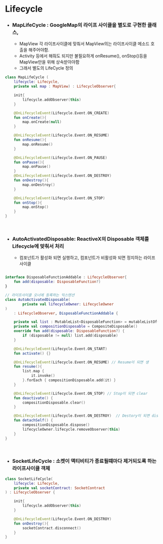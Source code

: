 # Lifecycle 

- ### MapLifeCycle : GoogleMap의 라이프 사이클을 별도로 구현한 클래스, 
    - MapView 각 라이프사이클에 맞춰서 MapView의는 라이프사이클 메소드 호출을 해주어야함.
    - Activity 등에서 해줘도 되지만 불필요하게 onResume(), onStop()등을 MapView만을 위해 상속받아야함
    - 그래서 별도의 LifeCycle 정의

```kotlin
class MapLifeCycle (
    lifecycle: Lifecycle,
    private val map : MapView) : LifecycleObserver{

    init{
        lifecycle.addObserver(this)
    }

    @OnLifecycleEvent(Lifecycle.Event.ON_CREATE)
    fun onCreate(){
        map.onCreate(null)
    }

    @OnLifecycleEvent(Lifecycle.Event.ON_RESUME)
    fun onResume(){
        map.onResume()
    }

    @OnLifecycleEvent(Lifecycle.Event.ON_PAUSE)
    fun onPause(){
        map.onPause()
    }
    @OnLifecycleEvent(Lifecycle.Event.ON_DESTROY)
    fun onDestroy(){
        map.onDestroy()
    }

    @OnLifecycleEvent(Lifecycle.Event.ON_STOP)
    fun onStop(){
        map.onStop()
    }
}
```

<br>

- ### AutoActivatedDisposable: ReactiveX의 Disposable 객체를 Lifecycle에 맞춰서 처리
    - 컴포넌트가 활성화 되면 실행하고, 컴포넌트가 비활성화 되면 정지하는 라이프사이클

```kotlin

interface DisposableFunctionAddable : LifecycleObserver{
    fun add(disposable: DisposableFunction?)
}

// 라이프사이클 오너에 등록하는 익스텐션
class AutoActivatedDisposable(
        private val lifecycleOwner: LifecycleOwner
)
    : LifecycleObserver, DisposableFunctionAddable {

    private val list : MutableList<DisposableFunction> = mutableListOf()
    private val compositionDisposable = CompositeDisposable()
    override fun add(disposable: DisposableFunction?) {
        if (disposable != null) list.add(disposable)
    }

    @OnLifecycleEvent(Lifecycle.Event.ON_START)
    fun activate() {}

    @OnLifecycleEvent(Lifecycle.Event.ON_RESUME) // Resume이 되면 생 
    fun resume(){
        list.map {
            it.invoke()
        }.forEach { compositionDisposable.add(it) }
    }

    @OnLifecycleEvent(Lifecycle.Event.ON_STOP) // Stop이 되면 clear
    fun deactivate() {
        compositionDisposable.clear()
    }

    @OnLifecycleEvent(Lifecycle.Event.ON_DESTROY)  // Destory이 되면 dispose
    fun detachSelf() {
        compositionDisposable.dispose()
        lifecycleOwner.lifecycle.removeObserver(this)
    }
}

```

<br> 

- ### SocketLifeCycle : 소켓이 액티비티가 종료될떄마다 제거되도록 하는 라이프사이클 객체 

```kotlin
class SocketLifeCycle(
    lifecycle: Lifecycle,
    private val socketContract: SocketContract
) : LifecycleObserver {

    init{
        lifecycle.addObserver(this)
    }

    @OnLifecycleEvent(Lifecycle.Event.ON_DESTROY)
    fun onDestroy(){
        socketContract.disconnect()
    }
}
```
